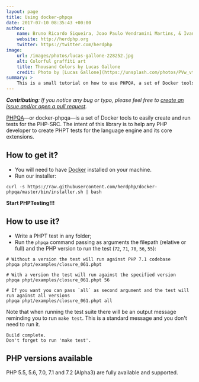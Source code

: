 ```yaml
---
layout: page
title: Using docker-phpqa
date: 2017-07-10 08:35:43 +00:00
author:
    name: Bruno Ricardo Siqueira, Joao Paulo Vendramini Martins, & Ivan Rosolen
    website: http://herdphp.org
    twitter: https://twitter.com/herdphp
image:
    url: /images/photos/lucas-gallone-228252.jpg
    alt: Colorful graffiti art
    title: Thousand Colors by Lucas Gallone
    credit: Photo by [Lucas Gallone](https://unsplash.com/photos/PVw_vtpCGaM).
summary: >
    This is a small tutorial on how to use PHPQA, a set of Docker tools to easily create and run tests for the PHP-SRC. The intent of this library is to help any PHP developer to create PHPT tests for the language engine and its core extensions.
---
```


_**Contributing**: If you notice any bug or typo, please feel free to [create an issue and/or open a pull request](https://github.com/herdphp/docker-phpqa)._

[PHPQA](https://github.com/herdphp/docker-phpqa)—or docker-phpqa—is a set of Docker tools to easily create and run tests for the PHP-SRC. The intent of this library is to help any PHP developer to create PHPT tests for the language engine and its core extensions.

## How to get it?

* You will need to have [Docker](https://www.docker.com/) installed on your machine.
* Run our installer:

```
curl -s https://raw.githubusercontent.com/herdphp/docker-phpqa/master/bin/installer.sh | bash
```

**Start PHPTesting!!!**

## How to use it?

* Write a PHPT test in any folder;
* Run the `phpqa` command passing as arguments the filepath (relative or full) and the PHP version to run the test (`72`, `71`, `70`, `56`, `55`):


```
# Without a version the test will run against PHP 7.1 codebase
phpqa phpt/examples/closure_061.phpt

# With a version the test will run against the specified version
phpqa phpt/examples/closure_061.phpt 56

# If you want you can pass `all` as second argument and the test will run against all versions
phpqa phpt/examples/closure_061.phpt all
```

Note that when running the test suite there will be an output message reminding you to run `make test`. This is a standard message and you don't need to run it.

```
Build complete.
Don't forget to run 'make test'.
```

## PHP versions available

PHP 5.5, 5.6, 7.0, 7.1 and 7.2 (Alpha3) are fully available and supported.
